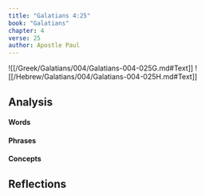 ```yaml
---
title: "Galatians 4:25"
book: "Galatians"
chapter: 4
verse: 25
author: Apostle Paul
---
```

![[/Greek/Galatians/004/Galatians-004-025G.md#Text]]
![[/Hebrew/Galatians/004/Galatians-004-025H.md#Text]]

## Analysis

#### Words

#### Phrases

#### Concepts

## Reflections
